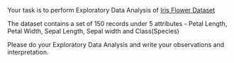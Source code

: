 Your task is to perform Exploratory Data Analysis of [Iris Flower Dataset](https://www.kaggle.com/arshid/iris-flower-dataset#)

The dataset contains a set of 150 records under 5 attributes - Petal Length, Petal Width, Sepal Length, Sepal width and Class(Species) 

Please do your Exploratory Data Analysis and write your observations and interpretation.
